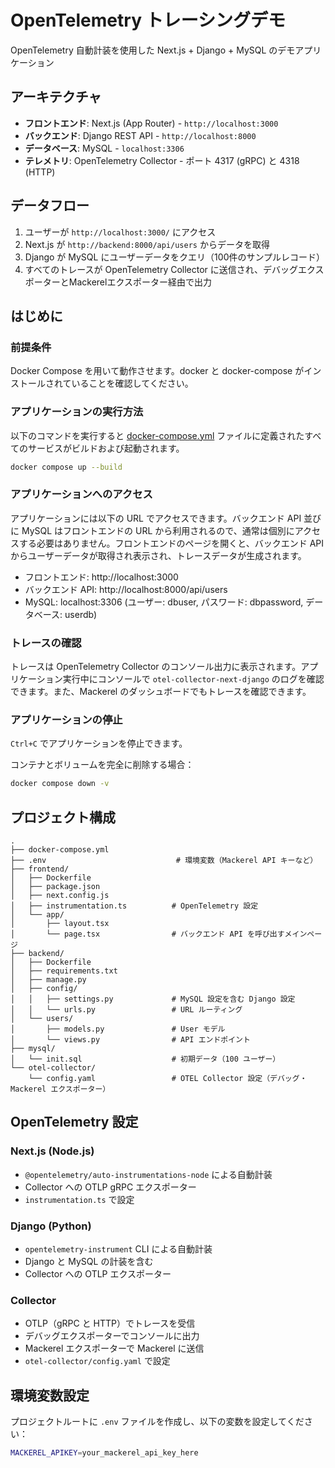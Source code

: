 # OpenTelemetry トレーシングデモ

OpenTelemetry 自動計装を使用した Next.js + Django + MySQL のデモアプリケーション

## アーキテクチャ

- **フロントエンド**: Next.js (App Router) - `http://localhost:3000`
- **バックエンド**: Django REST API - `http://localhost:8000`
- **データベース**: MySQL - `localhost:3306`
- **テレメトリ**: OpenTelemetry Collector - ポート 4317 (gRPC) と 4318 (HTTP)

## データフロー

1. ユーザーが `http://localhost:3000/` にアクセス
2. Next.js が `http://backend:8000/api/users` からデータを取得
3. Django が MySQL にユーザーデータをクエリ（100件のサンプルレコード）
4. すべてのトレースが OpenTelemetry Collector に送信され、デバッグエクスポーターとMackerelエクスポーター経由で出力

## はじめに

### 前提条件

Docker Compose を用いて動作させます。docker と docker-compose がインストールされていることを確認してください。

### アプリケーションの実行方法

以下のコマンドを実行すると [docker-compose.yml](docker-compose.yml) ファイルに定義されたすべてのサービスがビルドおよび起動されます。

```bash
docker compose up --build
```

### アプリケーションへのアクセス

アプリケーションには以下の URL でアクセスできます。バックエンド API 並びに MySQL はフロントエンドの URL から利用されるので、通常は個別にアクセスする必要はありません。フロントエンドのページを開くと、バックエンド API からユーザーデータが取得され表示され、トレースデータが生成されます。

- フロントエンド: http://localhost:3000
- バックエンド API: http://localhost:8000/api/users
- MySQL: localhost:3306 (ユーザー: dbuser, パスワード: dbpassword, データベース: userdb)

### トレースの確認

トレースは OpenTelemetry Collector のコンソール出力に表示されます。アプリケーション実行中にコンソールで `otel-collector-next-django` のログを確認できます。また、Mackerel のダッシュボードでもトレースを確認できます。

### アプリケーションの停止

`Ctrl+C` でアプリケーションを停止できます。

コンテナとボリュームを完全に削除する場合：

```bash
docker compose down -v
```

## プロジェクト構成

```
.
├── docker-compose.yml
├── .env                             # 環境変数（Mackerel API キーなど）
├── frontend/
│   ├── Dockerfile
│   ├── package.json
│   ├── next.config.js
│   ├── instrumentation.ts          # OpenTelemetry 設定
│   └── app/
│       ├── layout.tsx
│       └── page.tsx                # バックエンド API を呼び出すメインページ
├── backend/
│   ├── Dockerfile
│   ├── requirements.txt
│   ├── manage.py
│   ├── config/
│   │   ├── settings.py             # MySQL 設定を含む Django 設定
│   │   └── urls.py                 # URL ルーティング
│   └── users/
│       ├── models.py               # User モデル
│       └── views.py                # API エンドポイント
├── mysql/
│   └── init.sql                    # 初期データ（100 ユーザー）
└── otel-collector/
    └── config.yaml                 # OTEL Collector 設定（デバッグ・Mackerel エクスポーター）
```

## OpenTelemetry 設定

### Next.js (Node.js)

- `@opentelemetry/auto-instrumentations-node` による自動計装
- Collector への OTLP gRPC エクスポーター
- `instrumentation.ts` で設定

### Django (Python)

- `opentelemetry-instrument` CLI による自動計装
- Django と MySQL の計装を含む
- Collector への OTLP エクスポーター

### Collector

- OTLP（gRPC と HTTP）でトレースを受信
- デバッグエクスポーターでコンソールに出力
- Mackerel エクスポーターで Mackerel に送信
- `otel-collector/config.yaml` で設定

## 環境変数設定

プロジェクトルートに `.env` ファイルを作成し、以下の変数を設定してください：

```bash
MACKEREL_APIKEY=your_mackerel_api_key_here
```
